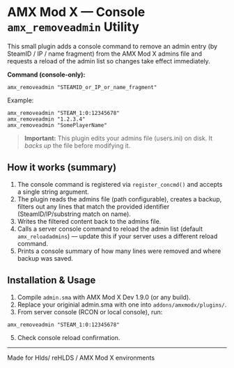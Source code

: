 # AMX Mod X — Console `amx_removeadmin` Utility

This small plugin adds a console command to remove an admin entry (by SteamID / IP / name fragment)
from the AMX Mod X admins file and requests a reload of the admin list so changes take effect immediately.

**Command (console-only):**
```
amx_removeadmin "STEAMID_or_IP_or_name_fragment"
```
Example:
```
amx_removeadmin "STEAM_1:0:12345678"
amx_removeadmin "1.2.3.4"
amx_removeadmin "SomePlayerName"
```

> **Important:** This plugin edits your admins file (users.ini) on disk. It *backs up* the file before modifying it.

## How it works (summary)
1. The console command is registered via `register_concmd()` and accepts a single string argument.  
2. The plugin reads the admins file (path configurable), creates a backup, filters out any lines that match the provided identifier (SteamID/IP/substring match on name).  
3. Writes the filtered content back to the admins file.  
4. Calls a server console command to reload the admin list (default `amx_reloadadmins`) — update this if your server uses a different reload command.
5. Prints a console summary of how many lines were removed and where backup was saved.

## Installation & Usage
1. Compile `admin.sma` with AMX Mod X Dev 1.9.0 (or any build).
2. Replace your originial admin.sma with one into `addons/amxmodx/plugins/`.
3. From server console (RCON or local console), run:
```
amx_removeadmin "STEAM_1:0:12345678"
```
5. Check console reload confirmation.

---
Made for Hlds/ reHLDS / AMX Mod X environments

